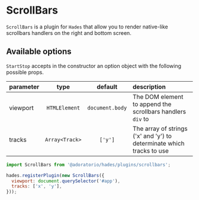 # ScrollBars

`ScrollBars` is a plugin for `Hades` that allow you to render native-like scrollbars handlers on the right and bottom screen.

## Available options
`StartStop` accepts in the constructor an option object with the following possible props.

| parameter | type | default | description |
| :- | :-: | :-: | :- |
| viewport | `HTMLElement` | `document.body` | The DOM element to append the scrollbars handlers `div` to |
| tracks | `Array<Track>` | `['y']` | The array of strings ('x' and 'y') to determinate which tracks to use |

```javascript
import ScrollBars from '@adoratorio/hades/plugins/scrollbars';

hades.registerPlugin(new ScrollBars({
  viewport: document.querySelector('#app'),
  tracks: ['x', 'y'],
}));
```
